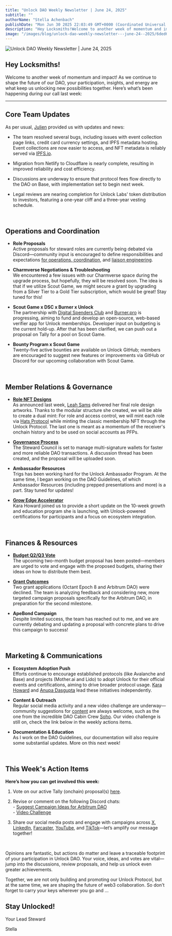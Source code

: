 ```yaml
---
title: "Unlock DAO Weekly Newsletter | June 24, 2025"
subtitle: ""
authorName: "Stella Achenbach"
publishDate: "Mon Jun 30 2025 22:03:49 GMT+0000 (Coordinated Universal Time)"
description: "Hey Locksmiths!Welcome to another week of momentum and impact! As we continue to shape the future of our DAO, your participation, insights, and energy are what keep us unlocking new possibilities together. Here’s what’s been happening during our call last week:Core Team UpdatesAs per usual, Julien provided us with updates and news:The team resolved several bugs, including issues with event collection page links, credit card currency settings, and IPFS metadata hosting. Event collections are n..."
image: "/images/blog/unlock-dao-weekly-newsletter---june-24--2025/6ded69179e1177b3a12715225c4f3c81.jpg"
---
```


![Unlock DAO Weekly Newsletter | June 24, 2025](https://storage.googleapis.com/papyrus_images/6ded69179e1177b3a12715225c4f3c81.jpg)

<h2 id="h-hey-locksmiths" class="text-3xl font-header !mt-8 !mb-4 first:!mt-0">Hey Locksmiths!</h2><p>Welcome to another week of momentum and impact! As we continue to shape the future of our DAO, your participation, insights, and energy are what keep us unlocking new possibilities together. Here’s what’s been happening during our call last week:</p><hr><h2 id="h-core-team-updates" class="text-3xl font-header !mt-8 !mb-4 first:!mt-0">Core Team Updates</h2><p>As per usual, <a target="_blank" rel="noopener noreferrer nofollow ugc" class="dont-break-out" href="https://www.linkedin.com/in/juliengenestoux/">Julien</a> provided us with updates and news:</p><ul><li><p>The team resolved several bugs, including issues with event collection page links, credit card currency settings, and IPFS metadata hosting. Event collections are now easier to access, and NFT metadata is reliably served via <a target="_blank" rel="noopener noreferrer nofollow ugc" class="dont-break-out" href="http://IPFS.io">IPFS.io</a>.</p></li><li><p>Migration from Netlify to Cloudflare is nearly complete, resulting in improved reliability and cost efficiency.</p></li><li><p>Discussions are underway to ensure that protocol fees flow directly to the DAO on Base, with implementation set to begin next week.</p></li><li><p>Legal reviews are nearing completion for Unlock Labs' token distribution to investors, featuring a one-year cliff and a three-year vesting schedule.</p></li></ul><br><h2 id="h-operations-and-coordination" class="text-3xl font-header !mt-8 !mb-4 first:!mt-0">Operations and Coordination</h2><ul><li><p><strong>Role Proposals</strong><br>Active proposals for steward roles are currently being debated via Discord—community input is encouraged to define responsibilities and expectations <a target="_blank" rel="noopener noreferrer nofollow ugc" class="dont-break-out" href="https://discord.com/channels/462280183425138719/1386865206239432704">for operations, coordination</a>, and <a target="_blank" rel="noopener noreferrer nofollow ugc" class="dont-break-out" href="https://discord.com/channels/462280183425138719/1382351134953443409/1387049029824811079">liaison engineering</a>.</p></li><li><p><strong>Charmverse Negotiations &amp; Troubleshooting</strong><br>We encountered a few issues with our Charmverse space during the upgrade process, but hopefully, they will be resolved soon. The idea is that if we utilize Scout Game, we might secure a grant by upgrading from a Silver Tier to a Gold Tier subscription, which would be great! Stay tuned for this!</p></li><li><p><strong>Scout Game x DSC x Burner x Unlock</strong><br>The partnership with <a target="_blank" rel="noopener noreferrer nofollow ugc" class="dont-break-out" href="https://x.com/spenders_club?lang=de">Digital Spenders Club</a> and&nbsp;<a target="_blank" rel="noopener noreferrer nofollow ugc" class="dont-break-out" href="http://Burner.pro">Burner.pro</a>&nbsp;is progressing, aiming to fund and develop an open-source, web-based verifier app for Unlock memberships. Developer input on budgeting is the current hold-up. After that has been clarified, we can push out a proposal on Tally for a pool on Scout Game.</p></li><li><p><strong>Bounty Program x Scout Game</strong><br>Twenty-five active bounties are available on Unlock GitHub; members are encouraged to suggest new features or improvements via GitHub or Discord for our upcoming collaboration with Scout Game.</p></li></ul><br><h2 id="h-member-relations-and-governance" class="text-3xl font-header !mt-8 !mb-4 first:!mt-0">Member Relations &amp; Governance</h2><ul><li><p><a target="_blank" rel="noopener noreferrer nofollow ugc" class="dont-break-out" href="https://discord.com/channels/462280183425138719/1308446757599973469"><strong>Role NFT Designs</strong></a><br>As announced last week, <a target="_blank" rel="noopener noreferrer nofollow ugc" class="dont-break-out" href="https://www.powerofwomen.io/about">Leah Sams</a> delivered her final role design artworks. Thanks to the modular structure she created, we will be able to create a dual mint: For role and access control, we will mint each role via&nbsp;<a target="_blank" rel="noopener noreferrer nofollow ugc" class="dont-break-out" href="https://www.hatsprotocol.xyz/">Hats Protocol</a>&nbsp;while minting the classic membership NFT through the Unlock Protocol. The last one is meant as a momentum of the receiver's onchain history and to be used on social accounts as PFPs.</p></li></ul><ul><li><p><a target="_blank" rel="noopener noreferrer nofollow ugc" class="dont-break-out" href="https://discord.com/channels/462280183425138719/1387184296007041176"><strong>Governance Process</strong></a><br>The Steward Council is set to manage multi-signature wallets for faster and more reliable DAO transactions. A discussion thread has been created, and the proposal will be uploaded soon.</p></li><li><p><strong>Ambassador Resources</strong><br>Trigs has been working hard for the Unlock Ambassador Program. At the same time, I began working on the DAO Guidelines, of which Ambassador Resources (including prepped presentations and more) is a part. Stay tuned for updates!</p></li><li><p><a target="_blank" rel="noopener noreferrer nofollow ugc" class="dont-break-out" href="https://discord.com/channels/462280183425138719/1369449498287276102"><strong>Grow Edge Accelerator</strong></a><br>Kara Howard joined us to provide a short update on the 10-week growth and education program she is launching, with Unlock-powered certifications for participants and a focus on ecosystem integration.</p></li></ul><br><h2 id="h-finances-and-resources" class="text-3xl font-header !mt-8 !mb-4 first:!mt-0">Finances &amp; Resources</h2><ul><li><p><a target="_blank" rel="noopener noreferrer nofollow ugc" class="dont-break-out" href="https://www.tally.xyz/gov/unlock-protocol/proposal/113790792798461671129747744866539543320468431428855183608803463199996258468142?govId=eip155:8453:0x65bA0624403Fc5Ca2b20479e9F626eD4D78E0aD9"><strong>Budget Q2/Q3 Vote</strong></a><br>The upcoming two-month budget proposal has been posted—members are urged to vote and engage with the proposed budgets, sharing their ideas on how to distribute them best.</p></li><li><p><a target="_blank" rel="noopener noreferrer nofollow ugc" class="dont-break-out" href="https://discord.com/channels/462280183425138719/1346653731831283793"><strong>Grant Outcomes</strong></a><br>Two grant applications (Octant Epoch 8 and Arbitrum DAO) were declined. The team is analyzing feedback and considering new, more targeted campaign proposals specifically for the Arbitrum DAO, in preparation for the second milestone.</p></li><li><p><strong>ApeBond Campaign</strong><br>Despite limited success, the team has reached out to me, and we are currently debating and updating a proposal with concrete plans to drive this campaign to success!</p></li></ul><br><h2 id="h-marketing-and-communications" class="text-3xl font-header !mt-8 !mb-4 first:!mt-0">Marketing &amp; Communications</h2><ul><li><p><strong>Ecosystem Adoption Push</strong><br>Efforts continue to encourage established protocols (like Avalanche and Base) and projects (Mother.ai and Lido) to adopt Unlock for their official events and certifications, aiming to drive broader protocol usage. <a target="_blank" rel="noopener noreferrer nofollow ugc" class="dont-break-out" href="https://www.linkedin.com/in/decentralizing/?originalSubdomain=mx">Kara Howard</a> and <a target="_blank" rel="noopener noreferrer nofollow ugc" class="dont-break-out" href="https://www.linkedin.com/in/anupadasgupta/">Anupa Dasgupta</a> lead these initiatives independently.</p></li><li><p><strong>Content &amp; Outreach</strong><br>Regular social media activity and a new video challenge are underway—community suggestions for <a target="_blank" rel="noopener noreferrer nofollow ugc" class="dont-break-out" href="https://discord.com/channels/462280183425138719/1371572323643297993/1388222074916569118">content</a> are always welcome, such as the one from the incredible DAO Cabin Crew <a target="_blank" rel="noopener noreferrer nofollow ugc" class="dont-break-out" href="https://x.com/sohobiit">Soho</a>. Our video challenge is still on, check the link below in the weekly actions items.</p></li><li><p><strong>Documentation &amp; Education</strong><br>As I work on the DAO Guidelines, our documentation will also require some substantial updates. More on this next week!</p></li></ul><br><h2 id="h-this-weeks-action-items" class="text-3xl font-header !mt-8 !mb-4 first:!mt-0">This Week's Action Items</h2><p><strong>Here’s how you can get involved this week:</strong></p><ol><li><p>Vote on our active Tally (onchain) proposal(s) <a target="_blank" rel="noopener noreferrer nofollow ugc" class="dont-break-out" href="https://www.tally.xyz/gov/unlock-protocol">here</a>.</p></li><li><p>Revise or comment on the following Discord chats:<br>- <a target="_blank" rel="noopener noreferrer nofollow ugc" class="dont-break-out" href="https://discord.com/channels/462280183425138719/1346653731831283793">Suggest Campaign Ideas for Arbitrum DAO</a><br>- <a target="_blank" rel="noopener noreferrer nofollow ugc" class="dont-break-out" href="https://discord.com/channels/462280183425138719/981730617194598460/1384623768596512768">Video Challenge</a></p></li><li><p>Share our social media posts and engage with campaigns across <a target="_blank" rel="noopener noreferrer nofollow ugc" class="dont-break-out" href="https://x.com/UnlockProtocol">X</a>, <a target="_blank" rel="noopener noreferrer nofollow ugc" class="dont-break-out" href="https://www.linkedin.com/company/unlock-protocol-dao/">LinkedIn</a>, <a target="_blank" rel="noopener noreferrer nofollow ugc" class="dont-break-out" href="https://warpcast.com/unlock-protocol">Farcaster</a>, <a target="_blank" rel="noopener noreferrer nofollow ugc" class="dont-break-out" href="https://www.youtube.com/@UnlockProtocol">YouTube</a>, and <a target="_blank" rel="noopener noreferrer nofollow ugc" class="dont-break-out" href="https://www.tiktok.com/@unlock.dao?_t=ZT-8sqNLXE6lfn&amp;_r=1">TikTok</a>—let’s amplify our message together!</p></li></ol><br><p>Opinions are fantastic, but actions do matter and leave a traceable footprint of your participation in Unlock DAO. Your voice, ideas, and votes are vital—jump into the discussions, review proposals, and help us unlock even greater achievements. </p><p>Together, we are not only building and promoting our Unlock Protocol, but at the same time, we are shaping the future of web3 collaboration. So don't forget to carry your keys wherever you go and ... </p><h2 id="h-stay-unlocked" class="text-3xl font-header !mt-8 !mb-4 first:!mt-0">Stay Unlocked!</h2><p>Your Lead Steward</p><p>Stella</p><br>